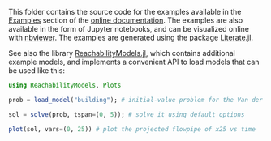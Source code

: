 This folder contains the source code for the examples available in the
[Examples](https://juliareach.github.io/ReachabilityAnalysis.jl/dev/examples) section of the
[online documentation](https://juliareach.github.io/ReachabilityAnalysis.jl/dev/).
The examples are also available in the form of Jupyter notebooks, and can be
visualized online with [nbviewer](https://nbviewer.jupyter.org/).
The examples are generated using the package [Literate.jl](https://github.com/fredrikekre/Literate.jl).

See also the library [ReachabilityModels.jl](https://github.com/JuliaReach/ReachabilityModels.jl),
which contains additional example models, and implements a convenient API
to load models that can be used like this:

```julia
using ReachabilityModels, Plots

prob = load_model("building"); # initial-value problem for the Van der Pol modeld

sol = solve(prob, tspan=(0, 5)); # solve it using default options

plot(sol, vars=(0, 25)) # plot the projected flowpipe of x25 vs time
```
